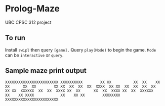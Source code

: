 # Prolog-Maze

UBC CPSC 312 project

## To run

Install `swipl` then query `[game].` Query `play(Mode)` to begin the game. `Mode` can be `interactive` or `query`.

## Sample maze print output

`XXXXXXXXXXXXXXXXXXXXXXXX
    XXXXXXXXXX        XX
XX          XX  XX    XX
XX      XX  XX        XX
XX  XX  XX  XX  XXXX  XX
XX  XX  XX  XX  XX    XX
XX  XXXXXX  XX  XX  XXXX
XX  XX      XX  XX  XXXX
XX  XX  XXXXXX  XX    XX
XXXX            XX    XX
XX        XXXXXXXX    
XXXXXXXXXXXXXXXXXXXXXXXX`
